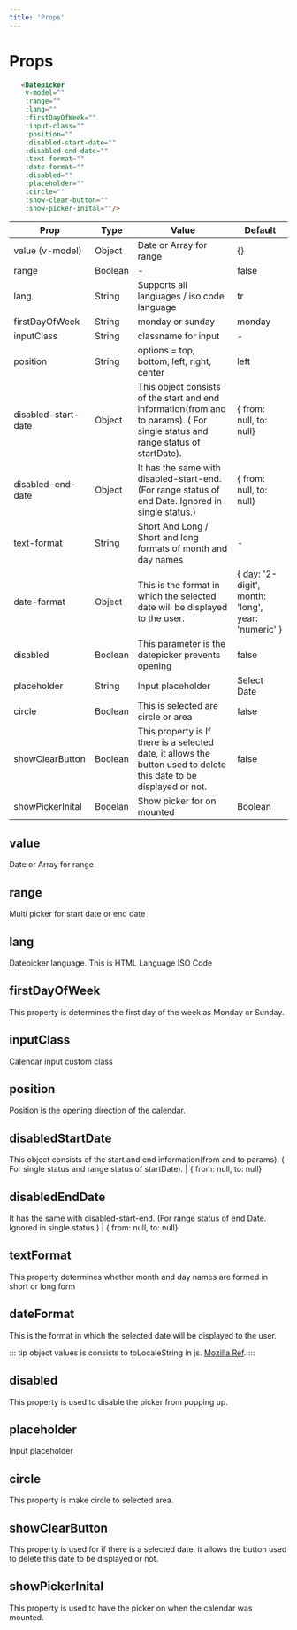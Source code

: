 ```yaml
---
title: 'Props'
---
```


# Props
``` html
   <Datepicker 
    v-model="" 
    :range="" 
    :lang="" 
    :firstDayOfWeek="" 
    :input-class="" 
    :position="" 
    :disabled-start-date="" 
    :disabled-end-date=""
    :text-format="" 
    :date-format=""
    :disabled=""
    :placeholder=""
    :circle=""
    :show-clear-button=""
    :show-picker-inital=""/>
```

Prop | Type | Value |  Default
------------- | ------------- | ------------- | -------------
value (v-model) | Object | Date or Array for range | {}
range | Boolean | - | false
lang | String | Supports all languages / iso code language | tr
firstDayOfWeek | String | monday or sunday | monday
inputClass | String | classname for input | -
position | String | options = top, bottom, left, right, center | left
disabled-start-date | Object | This object consists of the start and end information(from and to params). ( For single status and range status of startDate). | { from: null, to: null}
disabled-end-date | Object | It has the same with disabled-start-end. (For range status of end Date. Ignored in single status.) | { from: null, to: null}
text-format | String | Short And Long / Short and long formats of month and day names | -
date-format | Object | This is the format in which the selected date will be displayed to the user. | { day: '2-digit', month: 'long', year: 'numeric' }
disabled | Boolean | This parameter is the datepicker prevents opening | false
placeholder | String | Input placeholder | Select Date
circle | Boolean | This is selected are circle or area | false
showClearButton | Boolean | This property is If there is a selected date, it allows the button used to delete this date to be displayed or not. | false
showPickerInital | Booelan | Show picker for on mounted | Boolean


## value
  Date or Array for range

## range
  Multi picker for start date or end date

## lang
  Datepicker language. This is HTML Language ISO Code

## firstDayOfWeek
  This property is determines the first day of the week as Monday or Sunday.

## inputClass
  Calendar input custom class

## position
  Position is the opening direction of the calendar.

## disabledStartDate
  This object consists of the start and end information(from and to params). ( For single status and range status of startDate). | { from: null, to: null}

## disabledEndDate
  It has the same with disabled-start-end. (For range status of end Date. Ignored in single status.) | { from: null, to: null}

## textFormat
  This property determines whether month and day names are formed in short or long form

## dateFormat
  This is the format in which the selected date will be displayed to the user.
  
  ::: tip
  object values is consists to toLocaleString in js.
  [Mozilla Ref](https://developer.mozilla.org/en-US/docs/Web/JavaScript/Reference/Global_Objects/Date/toLocaleString).
  :::

## disabled
  This property is used to disable the picker from popping up.

## placeholder
  Input placeholder

## circle
  This property is make circle to selected area.

## showClearButton
  This property is used for if there is a selected date, it allows the button used to delete this date to be displayed or not.

## showPickerInital
  This property is used to have the picker on when the calendar was mounted.
